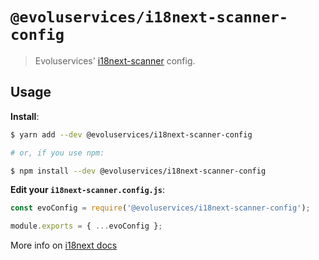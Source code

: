 # `@evoluservices/i18next-scanner-config`

> Evoluservices' [i18next-scanner](https://www.i18next.com/) config.

## Usage

**Install**:

```bash
$ yarn add --dev @evoluservices/i18next-scanner-config

# or, if you use npm:

$ npm install --dev @evoluservices/i18next-scanner-config
```

**Edit your `i18next-scanner.config.js`**:

```javascript
const evoConfig = require('@evoluservices/i18next-scanner-config');

module.exports = { ...evoConfig };
```

More info on [i18next docs](https://www.i18next.com/overview/configuration-options)
